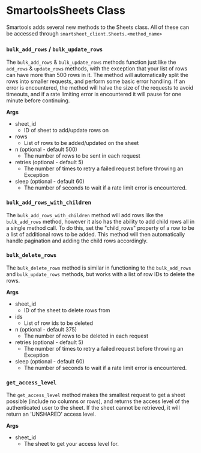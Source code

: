 # SmartoolsSheets Class

Smartools adds several new methods to the Sheets class. All of these can be accessed through `smartsheet_client.Sheets.<method_name>`

### `bulk_add_rows` / `bulk_update_rows`

The `bulk_add_rows` & `bulk_update_rows` methods function just like the `add_rows` & `update_rows` methods, with the exception that your list of rows can have more than 500 rows in it. The method will automatically split the rows into smaller requests, and perform some basic error handling. If an error is encountered, the method will halve the size of the requests to avoid timeouts, and if a rate limiting error is encountered it will pause for one minute before continuing.

**Args**

-   sheet_id
    -   ID of sheet to add/update rows on
-   rows
    -   List of rows to be added/updated on the sheet
-   n (optional - default 500)
    -   The number of rows to be sent in each request
-   retries (optional - default 5)
    -   The number of times to retry a failed request before throwing an Exception
-   sleep (optional - default 60)
    -   The number of seconds to wait if a rate limit error is encountered.

### `bulk_add_rows_with_children`

The `bulk_add_rows_with_children` method will add rows like the `bulk_add_rows` method, however it also has the ability to add child rows all in a single method call. To do this, set the "child_rows" property of a row to be a list of additional rows to be added. This method will then automatically handle pagination and adding the child rows accordingly.

### `bulk_delete_rows`

The `bulk_delete_rows` method is similar in functioning to the `bulk_add_rows` and `bulk_update_rows` methods, but works with a list of row IDs to delete the rows.

**Args**

-   sheet_id
    -   ID of the sheet to delete rows from
-   ids
    -   List of row ids to be deleted
-   n (optional - default 375)
    -   The number of rows to be deleted in each request
-   retries (optional - default 5)
    -   The number of times to retry a failed request before throwing an Exception
-   sleep (optional - default 60)
    -   The number of seconds to wait if a rate limit error is encountered.

### `get_access_level`

The `get_access_level` method makes the smallest request to get a sheet possible (include no columns or rows), and returns the access level of the authenticated user to the sheet. If the sheet cannot be retrieved, it will return an 'UNSHARED' access level.

**Args**

-   sheet_id
    -   The sheet to get your access level for.
